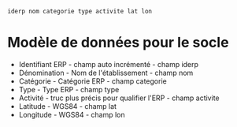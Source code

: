     iderp nom categorie type activite lat lon

# Modèle de données pour le socle

 - Identifiant ERP - champ auto incrémenté - champ iderp
 - Dénomination - Nom de l'établissement - champ nom
 - Catégorie - Catégorie ERP - champ categorie
 - Type - Type ERP - champ type
 - Activité - truc plus précis pour qualifier l'ERP - champ activite
 - Latitude - WGS84 - champ lat
 - Longitude - WGS84 - champ lon
